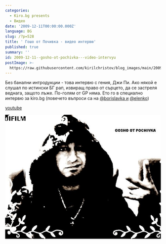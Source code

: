 ```yaml
---
categories:
  - Kiro.bg presents
  - Видео
date: '2009-12-11T00:00:00.000Z'
language: BG
slug: /?p=528
title: ' Гошо от Почивка - видео интервю'
published: true
summary: ''
id: 2009-12-11--gosho-ot-pochivka---video-intervyu
postImage: >-
  https://raw.githubusercontent.com/kirilchristov/blog_images/main/2009/12/16459_1188103945265_1308318311_30607911_1784453_n.jpg
---
```


Без банални интродукции - това интервю с гения, Джи Пи. Ако някой е слушал по истински БГ рап, извиращ право от сърцето, да се застреля веднага, защото лъже. По-голям от GP няма. Ето го в специално интервю за kiro.bg (повечето въпроси са на [@borislavka и](http://twitter.com/borislavka) [@elenko](http://twitter.com/elenko))

[youtube](https://www.youtube.com/watch?v=2nQKH0r--r8&hl)

![16459_1188103945265_1308318311_30607911_1784453_n](https://raw.githubusercontent.com/kirilchristov/blog_images/main/2009/12/16459_1188103945265_1308318311_30607911_1784453_n.jpg)
